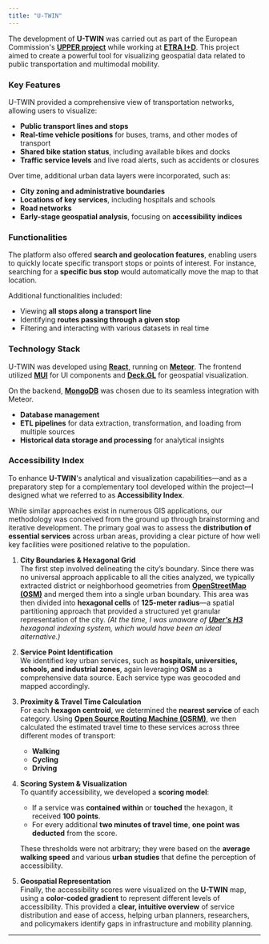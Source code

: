 ```yaml
---
title: "U-TWIN"
---
```


The development of **U-TWIN** was carried out as part of the European Commission's <a href="https://www.upperprojecteu.eu/" target="_blank" rel="noopener noreferrer">**UPPER project**</a> while working at <a href="https://www.grupoetra.com/" target="_blank" rel="noopener noreferrer">**ETRA I+D**</a>. This project aimed to create a powerful tool for visualizing geospatial data related to public transportation and multimodal mobility.

### Key Features

U-TWIN provided a comprehensive view of transportation networks, allowing users to visualize:

- **Public transport lines and stops**
- **Real-time vehicle positions** for buses, trams, and other modes of transport
- **Shared bike station status**, including available bikes and docks
- **Traffic service levels** and live road alerts, such as accidents or closures

Over time, additional urban data layers were incorporated, such as:

- **City zoning and administrative boundaries**
- **Locations of key services**, including hospitals and schools
- **Road networks**
- **Early-stage geospatial analysis**, focusing on **accessibility indices**

### Functionalities

The platform also offered **search and geolocation features**, enabling users to quickly locate specific transport stops or points of interest. For instance, searching for a **specific bus stop** would automatically move the map to that location.

Additional functionalities included:

- Viewing **all stops along a transport line**
- Identifying **routes passing through a given stop**
- Filtering and interacting with various datasets in real time

### Technology Stack

U-TWIN was developed using <a href="https://react.dev/)" target="_blank" rel="noopener noreferrer">**React**</a>, running on <a href="https://www.meteor.com/)" target="_blank" rel="noopener noreferrer">**Meteor**</a>. The frontend utilized <a href="https://mui.com/)" target="_blank" rel="noopener noreferrer">**MUI**</a> for UI components and <a href="https://deck.gl/)" target="_blank" rel="noopener noreferrer">**Deck.GL**</a> for geospatial visualization.

On the backend, <a href="https://www.mongodb.com/)" target="_blank" rel="noopener noreferrer">**MongoDB**</a> was chosen due to its seamless integration with Meteor.

- **Database management**
- **ETL pipelines** for data extraction, transformation, and loading from multiple sources
- **Historical data storage and processing** for analytical insights

### Accessibility Index

To enhance **U-TWIN**'s analytical and visualization capabilities—and as a preparatory step for a complementary tool developed within the project—I designed what we referred to as **Accessibility Index**.

While similar approaches exist in numerous GIS applications, our methodology was conceived from the ground up through brainstorming and iterative development. The primary goal was to assess the **distribution of essential services** across urban areas, providing a clear picture of how well key facilities were positioned relative to the population.

1. **City Boundaries & Hexagonal Grid**  
   The first step involved delineating the city’s boundary. Since there was no universal approach applicable to all the cities analyzed, we typically extracted district or neighborhood geometries from <a href="https://www.openstreetmap.org/" target="_blank" rel="noopener noreferrer">**OpenStreetMap (OSM)**</a> and merged them into a single urban boundary. This area was then divided into **hexagonal cells** of **125-meter radius**—a spatial partitioning approach that provided a structured yet granular representation of the city. _(At the time, I was unaware of <a href="http://uber.com/en-ES/blog/h3/" target="_blank" rel="noopener noreferrer">**Uber's H3**</a> hexagonal indexing system, which would have been an ideal alternative.)_

2. **Service Point Identification**  
   We identified key urban services, such as **hospitals, universities, schools, and industrial zones**, again leveraging **OSM** as a comprehensive data source. Each service type was geocoded and mapped accordingly.

3. **Proximity & Travel Time Calculation**  
   For each **hexagon centroid**, we determined the **nearest service** of each category. Using <a href="https://project-osrm.org/" target="_blank" rel="noopener noreferrer">**Open Source Routing Machine (OSRM)**</a>, we then calculated the estimated travel time to these services across three different modes of transport:

   - **Walking**
   - **Cycling**
   - **Driving**

4. **Scoring System & Visualization**  
   To quantify accessibility, we developed a **scoring model**:

   - If a service was **contained within** or **touched** the hexagon, it received **100 points**.
   - For every additional **two minutes of travel time**, **one point was deducted** from the score.

   These thresholds were not arbitrary; they were based on the **average walking speed** and various **urban studies** that define the perception of accessibility.

5. **Geospatial Representation**  
   Finally, the accessibility scores were visualized on the **U-TWIN** map, using a **color-coded gradient** to represent different levels of accessibility. This provided a **clear, intuitive overview** of service distribution and ease of access, helping urban planners, researchers, and policymakers identify gaps in infrastructure and mobility planning.

---
